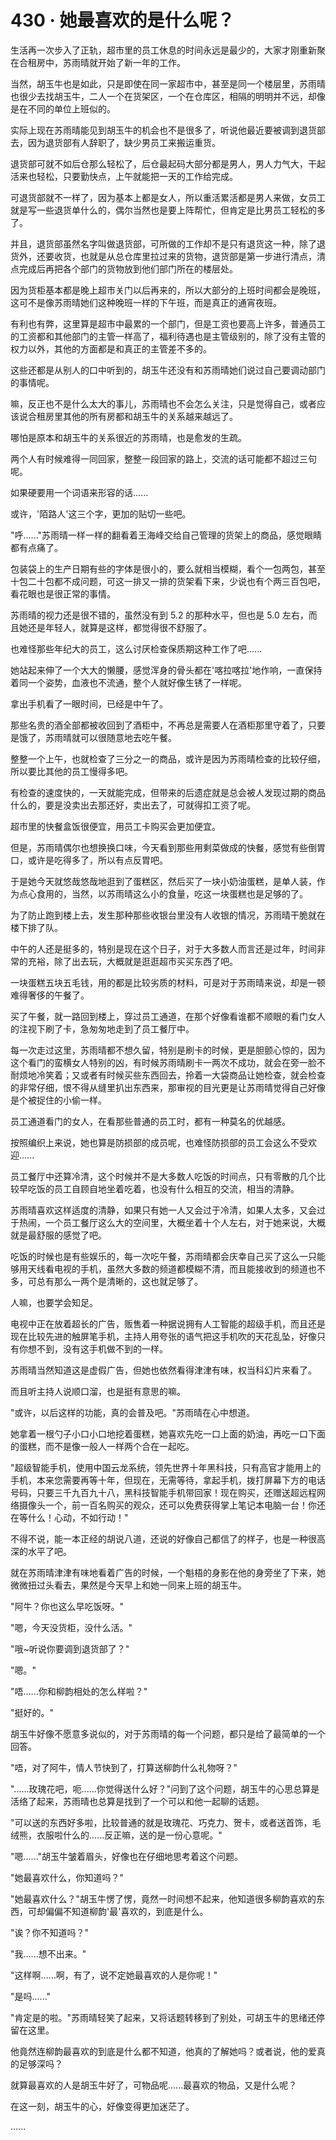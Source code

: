 <link rel="stylesheet" href="../../styles/text.css" />
<h1>430 · 她最喜欢的是什么呢？</h1>

生活再一次步入了正轨，超市里的员工休息的时间永远是最少的，大家才刚重新聚在合租房中，苏雨晴就开始了新一年的工作。

当然，胡玉牛也是如此，只是即使在同一家超市中，甚至是同一个楼层里，苏雨晴也很少去找胡玉牛，二人一个在货架区，一个在仓库区，相隔的明明并不远，却像是在不同的单位上班似的。

实际上现在苏雨晴能见到胡玉牛的机会也不是很多了，听说他最近要被调到退货部去，因为退货部有人辞职了，缺少男员工来搬运重货。

退货部可就不如后仓那么轻松了，后仓最起码大部分都是男人，男人力气大，干起活来也轻松，只要勤快点，上午就能把一天的工作给完成。

可退货部就不一样了，因为基本上都是女人，所以重活累活都是男人来做，女员工就是写一些退货单什么的，偶尔当然也是要上阵帮忙，但肯定是比男员工轻松的多了。

并且，退货部虽然名字叫做退货部，可所做的工作却不是只有退货这一种，除了退货外，还要收货，也就是从总仓库里拉过来的货物，退货部是第一步进行清点，清点完成后再把各个部门的货物放到他们部门所在的楼层处。

因为货柜基本都是晚上超市关门以后再来的，所以大部分的上班时间都会是晚班，这可不是像苏雨晴她们这种晚班一样的下午班，而是真正的通宵夜班。

有利也有弊，这里算是超市中最累的一个部门，但是工资也要高上许多，普通员工的工资都和其他部门的主管一样高了，福利待遇也是主管级别的，除了没有主管的权力以外，其他的方面都是和真正的主管差不多的。

这些还都是从别人的口中听到的，胡玉牛还没有和苏雨晴她们说过自己要调动部门的事情呢。

嘛，反正也不是什么太大的事儿，苏雨晴也不会怎么关注，只是觉得自己，或者应该说合租房里其他的所有房都和胡玉牛的关系越来越远了。

哪怕是原本和胡玉牛的关系很近的苏雨晴，也是愈发的生疏。

两个人有时候难得一同回家，整整一段回家的路上，交流的话可能都不超过三句呢。

如果硬要用一个词语来形容的话......

或许，'陌路人'这三个字，更加的贴切一些吧。

"呼......"苏雨晴一样一样的翻看着王海峰交给自己管理的货架上的商品，感觉眼睛都有点痛了。

包装袋上的生产日期有些的字体是很小的，要么就相当模糊，看个一包两包，甚至十包二十包都不成问题，可这一排又一排的货架看下来，少说也有个两三百包吧，看花眼也是很正常的事情。

苏雨晴的视力还是很不错的，虽然没有到 5.2 的那种水平，但也是 5.0 左右，而且她还是年轻人，就算是这样，都觉得很不舒服了。

也难怪那些年纪大的员工，这么讨厌检查保质期这种工作了吧......

她站起来伸了一个大大的懒腰，感觉浑身的骨头都在'喀拉喀拉'地作响，一直保持着同一个姿势，血液也不流通，整个人就好像生锈了一样呢。

拿出手机看了一眼时间，已经是中午了。

那些名贵的酒全部都被收回到了酒柜中，不再总是需要人在酒柜那里守着了，只要是饿了，苏雨晴就可以很随意地去吃午餐。

整整一个上午，也就检查了三分之一的商品，或许是因为苏雨晴检查的比较仔细，所以要比其他的员工慢得多吧。

有检查的速度快的，一天就能完成，但带来的后遗症就是总会被人发现过期的商品什么的，要是没卖出去那还好，卖出去了，可就得扣工资了呢。

超市里的快餐盒饭很便宜，用员工卡购买会更加便宜。

但是，苏雨晴偶尔也想换换口味，今天看到那些用剩菜做成的快餐，感觉有些倒胃口，或许是吃得多了，所以有点反胃吧。

于是她今天就悠哉悠哉地逛到了蛋糕区，然后买了一块小奶油蛋糕，是单人装，作为点心食用的，当然，以苏雨晴这么小的食量，吃这一块蛋糕也是足够的了。

为了防止跑到楼上去，发生那种那些收银台里没有人收银的情况，苏雨晴干脆就在楼下排了队。

中午的人还是挺多的，特别是现在这个日子，对于大多数人而言还是过年，时间非常的充裕，除了出去玩，大概就是逛逛超市买买东西了吧。

一块蛋糕五块五毛钱，用的都是比较劣质的材料，可是对于苏雨晴来说，却是一顿难得奢侈的午餐了。

买了午餐，就一路回到楼上，穿过员工通道，在那个好像看谁都不顺眼的看门女人的注视下刷了卡，急匆匆地走到了员工餐厅中。

每一次走过这里，苏雨晴都不想久留，特别是刷卡的时候，更是胆颤心惊的，因为这个看门的蛮横女人特别的凶，有时候苏雨晴刷卡一两次不成功，就会在旁一脸不耐烦地冷笑着；又或者有时候买些东西回去，拎着一大袋商品让她检查，就会检查的非常仔细，恨不得从缝里扒出东西来，那审视的目光更是让苏雨晴觉得自己好像是个被捉住的小偷一样。

员工通道看门的女人，在看那些普通的员工时，都有一种莫名的优越感。

按照编织上来说，她也算是防损部的成员呢，也难怪防损部的员工会这么不受欢迎......

员工餐厅中还算冷清，这个时候并不是大多数人吃饭的时间点，只有零散的几个比较早吃饭的员工自顾自地坐着吃着，也没有什么相互的交流，相当的清静。

苏雨晴喜欢这样适度的清静，如果只有她一人又会过于冷清，如果人太多，又会过于热闹，一个员工餐厅这么大的空间里，大概坐着十个人左右，对于她来说，大概就是最舒服的感觉了吧。

吃饭的时候也是有些娱乐的，每一次吃午餐，苏雨晴都会庆幸自己买了这么一只能够用天线看电视的手机，虽然大多数的频道都模糊不清，而且能接收到的频道也不多，可总有那么一两个是清晰的，这也就足够了。

人嘛，也要学会知足。

电视中正在放着超长的广告，贩售着一种据说拥有人工智能的超级手机，而且还是现在比较先进的触屏笔手机，主持人用夸张的语气把这手机吹的天花乱坠，好像只有你想不到，没有这手机做不到的一样。

苏雨晴当然知道这是虚假广告，但她也依然看得津津有味，权当科幻片来看了。

而且听主持人说顺口溜，也是挺有意思的嘛。

"或许，以后这样的功能，真的会普及吧。"苏雨晴在心中想道。

她拿着一根勺子小口小口地挖着蛋糕，她喜欢先吃一口上面的奶油，再吃一口下面的蛋糕，而不是像一般人一样两个合在一起吃。

"超级智能手机，使用中国云龙系统，领先世界十年黑科技，只有高官才能用上的手机，本来您需要再等十年，但现在，无需等待，拿起手机，拨打屏幕下方的电话号码，只要三千九百九十八，黑科技智能手机带回家！现在购买，还赠送超远程网络摄像头一个，前一百名购买的观众，还可以免费获得掌上笔记本电脑一台！你还在等什么！心动，不如行动！"

不得不说，能一本正经的胡说八道，还说的好像自己都信了的样子，也是一种很高深的水平了吧。

就在苏雨晴津津有味地看着广告的时候，一个魁梧的身影在他的身旁坐了下来，她微微扭过头看去，果然是今天早上和她一同来上班的胡玉牛。

"阿牛？你也这么早吃饭呀。"

"嗯，今天没货柜，没什么活。"

"哦\~听说你要调到退货部了？"

"嗯。"

"唔......你和柳韵相处的怎么样啦？"

"挺好的。"

胡玉牛好像不愿意多说似的，对于苏雨晴的每一个问题，都只是给了最简单的一个回答。

"唔，对了阿牛，情人节快到了，打算送柳韵什么礼物呀？"

"......玫瑰花吧，呃......你觉得送什么好？"问到了这个问题，胡玉牛的心思总算是活络了起来，苏雨晴也总算是找到了一个可以和他一起聊的话题。

"可以送的东西好多啦，比较普通的就是玫瑰花、巧克力、贺卡，或者送首饰，毛绒熊，衣服啦什么的......反正嘛，送的是一份心意呢。"

"嗯......"胡玉牛皱着眉头，好像也在仔细地思考着这个问题。

"她最喜欢什么，你知道吗？"

"她最喜欢什么？"胡玉牛愣了愣，竟然一时间想不起来，他知道很多柳韵喜欢的东西，可却偏偏不知道柳韵'最'喜欢的，到底是什么。

"诶？你不知道吗？"

"我......想不出来。"

"这样啊......啊，有了，说不定她最喜欢的人是你呢！"

"是吗......"

"肯定是的啦。"苏雨晴轻笑了起来，又将话题转移到了别处，可胡玉牛的思绪还停留在这里。

他竟然连柳韵最喜欢的到底是什么都不知道，他真的了解她吗？或者说，他的爱真的足够深吗？

就算最喜欢的人是胡玉牛好了，可物品呢......最喜欢的物品，又是什么呢？

在这一刻，胡玉牛的心，好像变得更加迷茫了。

......

